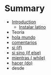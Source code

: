 # Summary

* [Introduction](README.md)
   * [Instalar latino](introduccion/instalar_latino.md)
* Teoría
* [hola mundo](hola_mundo.md)
* [comentarios](comentarios.md)
* [si (if)](si_if.md)
* [si sino (if else)](si_sino_if_else.md)
* [mientras ( while)](mientras__while.md)
* [hacer (do)](hacer_do.md)
* desde

